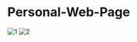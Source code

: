 # Personal-Web-Page

![1](https://user-images.githubusercontent.com/36894305/40569955-0f290182-6054-11e8-823e-e85a2aae9074.JPG)
![2](https://user-images.githubusercontent.com/36894305/40569958-115ecbd0-6054-11e8-8570-b171d6022f74.JPG)
